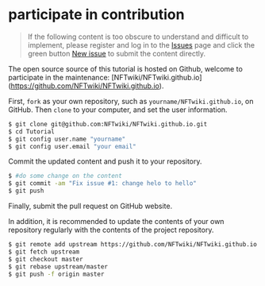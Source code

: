 # participate in contribution

> If the following content is too obscure to understand and difficult to implement, please register and log in to the [Issues](https://github.com/NFTwiki/NFTwiki.github.io/issues) page and click the green button [New issue](https://github.com/NFTwiki/NFTwiki.github.io/issues/new/choose) to submit the content directly.

The open source source of this tutorial is hosted on Github, welcome to participate in the maintenance: [NFTwiki/NFTwiki.github.io] (https://github.com/NFTwiki/NFTwiki.github.io).

First, `fork` as your own repository, such as `yourname/NFTwiki.github.io`, on GitHub. Then `clone` to your computer, and set the user information.

```sh
$ git clone git@github.com:NFTwiki/NFTwiki.github.io.git
$ cd Tutorial
$ git config user.name "yourname"
$ git config user.email "your email"
```

Commit the updated content and push it to your repository.

```sh
$ #do some change on the content
$ git commit -am "Fix issue #1: change helo to hello"
$ git push
```

Finally, submit the pull request on GitHub website.

In addition, it is recommended to update the contents of your own repository regularly with the contents of the project repository.

```sh
$ git remote add upstream https://github.com/NFTwiki/NFTwiki.github.io
$ git fetch upstream
$ git checkout master
$ git rebase upstream/master
$ git push -f origin master
```